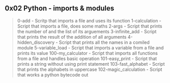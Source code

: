 ## 0x02 Python - imports & modules

> 0-add - Scritp that imports a file and uses its function
> 1-calculation - Script that imports a file, does some maths
> 2-args - Script that prints the number of and the list of its arguements
> 3-infinite_add - Script that prints the result of the addition of all arguments
> 4-hidden_discovery - Script that prints all the names in a comiled module
> 5-variable_load - Script that imports a variable from a file and prints its value
> 100-my_calculator - Script that imports all functions from a file and handles basic operation
> 101-easy_print - Script that prints a string without using print statement
> 103-fast_alphabet - Script that prints the alphabets in uppercase
> 102-magic_calculation - Script that works a python bytecode out
